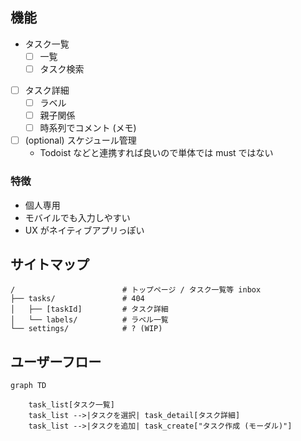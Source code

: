 ## 機能

- タスク一覧
  - [ ] 一覧
  - [ ] タスク検索
- [ ] タスク詳細
  - [ ] ラベル
  - [ ] 親子関係
  - [ ] 時系列でコメント (メモ)
- [ ] (optional) スケジュール管理
    - Todoist などと連携すれば良いので単体では must ではない

### 特徴

- 個人専用
- モバイルでも入力しやすい
- UX がネイティブアプリっぽい

## サイトマップ

```
/                        # トップページ / タスク一覧等 inbox
├── tasks/               # 404
│   ├── [taskId]         # タスク詳細
│   └── labels/          # ラベル一覧
└── settings/            # ? (WIP)
```

## ユーザーフロー

```mermaid
graph TD

    task_list[タスク一覧]
    task_list -->|タスクを選択| task_detail[タスク詳細]
    task_list -->|タスクを追加| task_create["タスク作成 (モーダル)"]
```